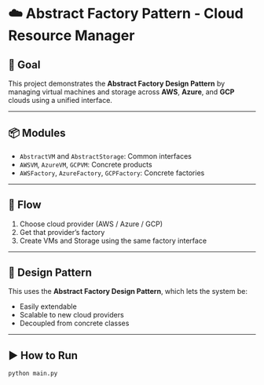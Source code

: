 # ☁️ Abstract Factory Pattern - Cloud Resource Manager

## 🎯 Goal

This project demonstrates the **Abstract Factory Design Pattern** by managing virtual machines and storage across **AWS**, **Azure**, and **GCP** clouds using a unified interface.

---

## 📦 Modules

- `AbstractVM` and `AbstractStorage`: Common interfaces
- `AWSVM`, `AzureVM`, `GCPVM`: Concrete products
- `AWSFactory`, `AzureFactory`, `GCPFactory`: Concrete factories

---

## 🔄 Flow

1. Choose cloud provider (AWS / Azure / GCP)
2. Get that provider’s factory
3. Create VMs and Storage using the same factory interface

---

## 🧠 Design Pattern

This uses the **Abstract Factory Design Pattern**, which lets the system be:
- Easily extendable
- Scalable to new cloud providers
- Decoupled from concrete classes

---

## ▶️ How to Run

```bash
python main.py
```